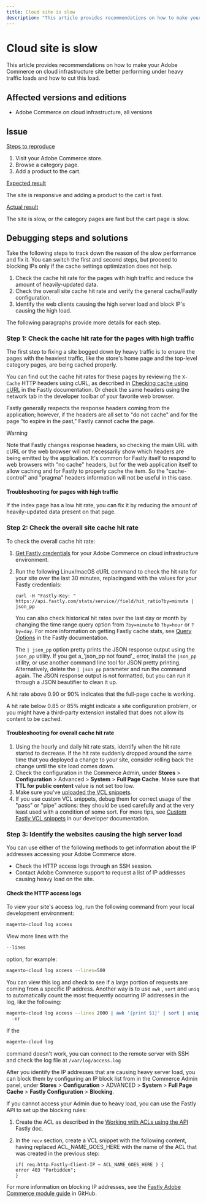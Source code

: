 ```yaml
---
title: Cloud site is slow
description: "This article provides recommendations on how to make your Adobe Commerce on cloud infrastructure site better performing under heavy traffic loads and how to cut this load."
---
```


# Cloud site is slow

This article provides recommendations on how to make your Adobe Commerce on cloud infrastructure site better performing under heavy traffic loads and how to cut this load.

## Affected versions and editions

* Adobe Commerce on cloud infrastructure, all versions

## Issue

 <u>Steps to reproduce</u>

1. Visit your Adobe Commerce store.
1. Browse a category page.
1. Add a product to the cart.

 <u>Expected result</u>

The site is responsive and adding a product to the cart is fast.

 <u>Actual result</u>

The site is slow, or the category pages are fast but the cart page is slow.

## Debugging steps and solutions

Take the following steps to track down the reason of the slow performance and fix it. You can switch the first and second steps, but proceed to blocking IPs only if the cache settings optimization does not help.

1. Check the cache hit rate for the pages with high traffic and reduce the amount of heavily-updated data.
1. Check the overall site cache hit rate and verify the general cache/Fastly configuration.
1. Identify the web clients causing the high server load and block IP's causing the high load.

The following paragraphs provide more details for each step.

### Step 1: Check the cache hit rate for the pages with high traffic

The first step to fixing a site bogged down by heavy traffic is to ensure the pages with the heaviest traffic, like the store's home page and the top-level category pages, are being cached properly.

You can find out the cache hit rates for these pages by reviewing the `X-Cache` HTTP headers using cURL, as described in [Checking cache using cURL](https://docs.fastly.com/guides/debugging/checking-cache#using-curl) in the Fastly documentation. Or check the same headers using the network tab in the developer toolbar of your favorite web browser.

Fastly generally respects the response headers coming from the application; however, if the headers are all set to "do not cache" and for the page "to expire in the past," Fastly cannot cache the page.

>[!WARNING]
>
>Note that Fastly changes response headers, so checking the main URL with cURL or the web browser will not necessarily show which headers are being emitted by the application. It's common for Fastly itself to respond to web browsers with "no cache" headers, but for the web application itself to allow caching and for Fastly to properly cache the item. So the "cache-control" and "pragma" headers information will not be useful in this case.

#### Troubleshooting for pages with high traffic

If the index page has a low hit rate, you can fix it by reducing the amount of heavily-updated data present on that page.

### Step 2: Check the overall site cache hit rate

To check the overall cache hit rate:

1. [Get Fastly credentials](http://devdocs.magento.com/guides/v2.3/cloud/cdn/configure-fastly.html#cloud-fastly-creds) for your Adobe Commerce on cloud infrastructure environment.
1. Run the following Linux/macOS cURL command to check the hit rate for your site over the last 30 minutes, replacingand with the values for your Fastly credentials:
    
   `curl -H "Fastly-Key: " https://api.fastly.com/stats/service//field/hit_ratio?by=minute | json_pp`
    
   You can also check historical hit rates over the last day or month by changing the time range query option from `?by=minute` to `?by=hour` or `?by=day`. For more information on getting Fastly cache stats, see [Query Options](https://docs.fastly.com/api/stats#Query) in the Fastly documentation.
    
   The `| json_pp` option pretty prints the JSON response output using the `json_pp` utility. If you get a_'json\_pp not found'_ error, install the `json_pp` utility, or use another command line tool for JSON pretty printing. Alternatively, delete the `| json_pp` parameter and run the command again. The JSON response output is not formatted, but you can run it through a JSON beautifier to clean it up.

A hit rate above 0.90 or 90% indicates that the full-page cache is working.

A hit rate below 0.85 or 85% might indicate a site configuration problem, or you might have a third-party extension installed that does not allow its content to be cached.

#### Troubleshooting for overall cache hit rate

1. Using the hourly and daily hit rate stats, identify when the hit rate started to decrease. If the hit rate suddenly dropped around the same time that you deployed a change to your site, consider rolling back the change until the site load comes down.
1. Check the configuration in the Commerce Admin, under **Stores** > **Configuration** > Advanced > **System** > **Full Page Cache**. Make sure that **TTL for public content** value is not set too low.
1. Make sure you've [uploaded the VCL snippets](https://devdocs.magento.com/guides/v2.3/cloud/cdn/configure-fastly.html#upload-vcl-snippets).
1. If you use custom VCL snippets, debug them for correct usage of the "pass" or "pipe" actions: they should be used carefully and at the very least used with a condition of some sort. For more tips, see [Custom Fastly VCL snippets](https://devdocs.magento.com/guides/v2.3/cloud/cdn/cloud-vcl-custom-snippets.html) in our developer documentation.

### Step 3: Identify the websites causing the high server load

You can use either of the following methods to get information about the IP addresses accessing your Adobe Commerce store.

* Check the HTTP access logs through an SSH session.
* Contact Adobe Commerce support to request a list of IP addresses causing heavy load on the site.

#### Check the HTTP access logs

To view your site's access log, run the following command from your local development environment:

```bash
magento-cloud log access
```

View more lines with the

```bash
--lines
```

option, for example:

```bash
magento-cloud log access --lines=500
```

You can view this log and check to see if a large portion of requests are coming from a specific IP address. Another way is to use `awk` , `sort` and `uniq` to automatically count the most frequently occurring IP addresses in the log, like the following:

```bash
magento-cloud log access --lines 2000 | awk '{print $1}' | sort | uniq -c | sort
  -nr
```

If the

```bash
magento-cloud log
```

command doesn't work, you can connect to the remote server with SSH and check the log file at `/var/log/access.log`

After you identify the IP addresses that are causing heavy server load, you can block them by configuring an IP block list from in the Commerce Admin panel, under **Stores** > **Configuration** > ADVANCED > **System** > **Full Page Cache** > **Fastly Configuration** > **Blocking**.

If you cannot access your Admin due to heavy load, you can use the Fastly API to set up the blocking rules:

1. Create the ACL as described in the [Working with ACLs using the API](https://docs.fastly.com/guides/access-control-lists/working-with-acls-using-the-api) Fastly doc.
1. In the `recv` section, create a VCL snippet with the following content, having replaced ACL\_NAME\_GOES\_HERE with the name of the ACL that was created in the previous step:

   ```
   if( req.http.Fastly-Client-IP ~ ACL_NAME_GOES_HERE ) {
   error 403 "Forbidden";
   }
   ```

For more information on blocking IP addresses, see the [Fastly Adobe Commerce module guide](https://github.com/fastly/fastly-magento2/blob/master/Documentation/Guides/BLOCKING.md) in GitHub.